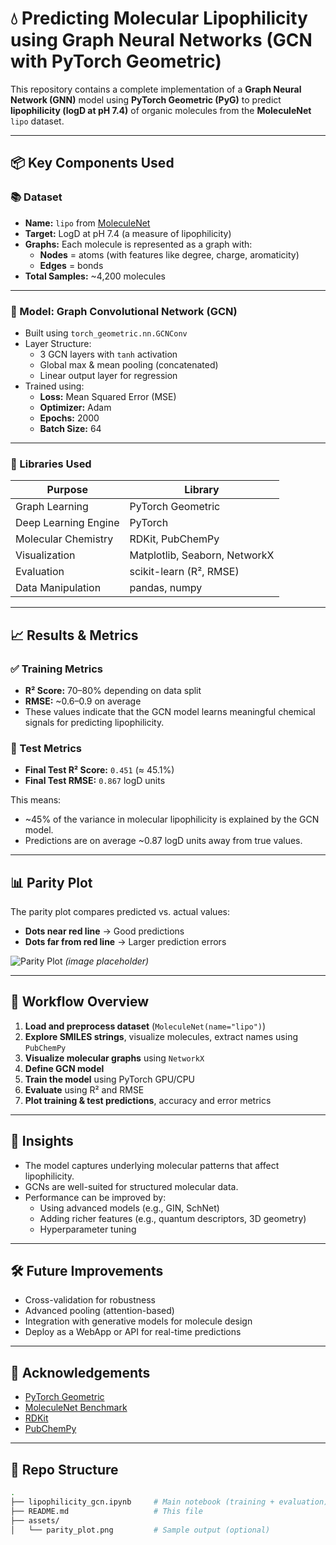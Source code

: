 # 💧 Predicting Molecular Lipophilicity using Graph Neural Networks (GCN with PyTorch Geometric)

This repository contains a complete implementation of a **Graph Neural Network (GNN)** model using **PyTorch Geometric (PyG)** to predict **lipophilicity (logD at pH 7.4)** of organic molecules from the **MoleculeNet** `lipo` dataset.

---

## 📦 Key Components Used

### 📚 Dataset
- **Name:** `lipo` from [MoleculeNet](https://moleculenet.org/)
- **Target:** LogD at pH 7.4 (a measure of lipophilicity)
- **Graphs:** Each molecule is represented as a graph with:
  - **Nodes** = atoms (with features like degree, charge, aromaticity)
  - **Edges** = bonds
- **Total Samples:** ~4,200 molecules

---

### 🧠 Model: Graph Convolutional Network (GCN)

- Built using `torch_geometric.nn.GCNConv`
- Layer Structure:
  - 3 GCN layers with `tanh` activation
  - Global max & mean pooling (concatenated)
  - Linear output layer for regression
- Trained using:
  - **Loss:** Mean Squared Error (MSE)
  - **Optimizer:** Adam
  - **Epochs:** 2000
  - **Batch Size:** 64

---

### 🔬 Libraries Used

| Purpose                 | Library        |
|------------------------|----------------|
| Graph Learning         | PyTorch Geometric |
| Deep Learning Engine   | PyTorch        |
| Molecular Chemistry    | RDKit, PubChemPy |
| Visualization          | Matplotlib, Seaborn, NetworkX |
| Evaluation             | scikit-learn (R², RMSE) |
| Data Manipulation      | pandas, numpy |

---

## 📈 Results & Metrics

### ✅ Training Metrics
- **R² Score:** 70–80% depending on data split
- **RMSE:** ~0.6–0.9 on average
- These values indicate that the GCN model learns meaningful chemical signals for predicting lipophilicity.

### 🧪 Test Metrics
- **Final Test R² Score:** `0.451` (≈ 45.1%)
- **Final Test RMSE:** `0.867` logD units

This means:
- ~45% of the variance in molecular lipophilicity is explained by the GCN model.
- Predictions are on average ~0.87 logD units away from true values.

---

## 📊 Parity Plot

The parity plot compares predicted vs. actual values:

- **Dots near red line** → Good predictions
- **Dots far from red line** → Larger prediction errors

![Parity Plot](assets/parity_plot.png) *(image placeholder)*

---

## 🧪 Workflow Overview

1. **Load and preprocess dataset** (`MoleculeNet(name="lipo")`)
2. **Explore SMILES strings**, visualize molecules, extract names using `PubChemPy`
3. **Visualize molecular graphs** using `NetworkX`
4. **Define GCN model**
5. **Train the model** using PyTorch GPU/CPU
6. **Evaluate** using R² and RMSE
7. **Plot training & test predictions**, accuracy and error metrics

---

## 🧠 Insights

- The model captures underlying molecular patterns that affect lipophilicity.
- GCNs are well-suited for structured molecular data.
- Performance can be improved by:
  - Using advanced models (e.g., GIN, SchNet)
  - Adding richer features (e.g., quantum descriptors, 3D geometry)
  - Hyperparameter tuning

---

## 🛠 Future Improvements

- Cross-validation for robustness
- Advanced pooling (attention-based)
- Integration with generative models for molecule design
- Deploy as a WebApp or API for real-time predictions

---

## 🤝 Acknowledgements

- [PyTorch Geometric](https://pytorch-geometric.readthedocs.io/)
- [MoleculeNet Benchmark](https://moleculenet.org/)
- [RDKit](https://www.rdkit.org/)
- [PubChemPy](https://pubchempy.readthedocs.io/en/latest/)

---

## 📁 Repo Structure

```bash
.
├── lipophilicity_gcn.ipynb     # Main notebook (training + evaluation)
├── README.md                   # This file
├── assets/
│   └── parity_plot.png         # Sample output (optional)
